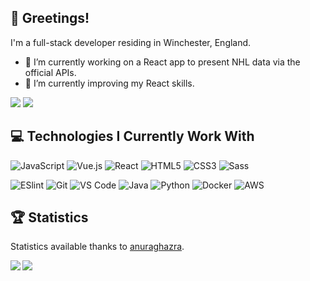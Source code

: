 ## 👋 Greetings!

I'm a full-stack developer residing in Winchester, England.

- 🔭 I’m currently working on a React app to present NHL data via the official APIs.
- 🌱 I’m currently improving my React skills.

[![](https://img.shields.io/badge/-@Squiddymabob-%23282C34?style=flat-square&logo=twitter)](https://twitter.com/Squiddymabob)
[![](https://img.shields.io/badge/-@Squiddymabob-%23282C34?style=flat-square&logo=instagram)](https://instagram.com/squiddymabob)

## 💻 Technologies I Currently Work With

![JavaScript](https://img.shields.io/badge/-JavaScript-%23282C34?style=flat-square&logo=javascript)
![Vue.js](https://img.shields.io/badge/-Vue.js-%23282C34?style=flat-square&logo=Vue.js)
![React](https://img.shields.io/badge/-React-%23282C34?style=flat-square&logo=react)
![HTML5](https://img.shields.io/badge/-HTML5-%23282C34?style=flat-square&logo=html5)
![CSS3](https://img.shields.io/badge/-CSS3-%23282C34?style=flat-square&logo=css3&logoColor=264de4)
![Sass](https://img.shields.io/badge/-Sass-%23282C34?style=flat-square&logo=sass&logoColor=%23CC6699)

![ESlint](https://img.shields.io/badge/-ESLint-%23282C34?style=flat-square&logo=eslint&logoColor=6315eb)
![Git](https://img.shields.io/badge/-Git-%23282C34?style=flat-square&logo=git)
![VS Code](https://img.shields.io/badge/-VSCode-%23282C34?style=flat-square&logo=visual-studio-code&logoColor=%231572B6)
![Java](https://img.shields.io/badge/-Java-%23282C34?style=flat-square&logo=java&logoColor=e8300c)
![Python](https://img.shields.io/badge/-Python-%23282C34?style=flat-square&logo=python)
![Docker](https://img.shields.io/badge/-Docker-%23282C34?style=flat-square&logo=docker)
![AWS](https://img.shields.io/badge/-AWS-%23282C34?style=flat-square&logo=amazon)


## :trophy: Statistics

Statistics available thanks to [anuraghazra](https://github.com/anuraghazra/github-readme-stats).

<div>
<a href="https://readme-stats-cfgj2cxdy.vercel.app/api?username=Squiddymabob&count_private=true&show_icons=true&include_all_commits=true&theme=tokyonight">
  <img  align="left" src="https://readme-stats-cfgj2cxdy.vercel.app/api?username=Squiddymabob&count_private=true&show_icons=true&include_all_commits=true&theme=tokyonight" />
</a>
<a href="https://readme-stats-cfgj2cxdy.vercel.app/api/top-langs/?username=Squiddymabob&theme=tokyonight">
  <img align="left" src="https://readme-stats-cfgj2cxdy.vercel.app/api/top-langs/?username=Squiddymabob&theme=tokyonight" />
</a>
</div>

<!--
**Squiddymabob/Squiddymabob** is a ✨ _special_ ✨ repository because its `README.md` (this file) appears on your GitHub profile.

Here are some ideas to get you started:

- 🔭 I’m currently working on ...
- 🌱 I’m currently learning ...
- 👯 I’m looking to collaborate on ...
- 🤔 I’m looking for help with ...
- 💬 Ask me about ...
- 📫 How to reach me: ...
- 😄 Pronouns: ...
- ⚡ Fun fact: ...
-->
